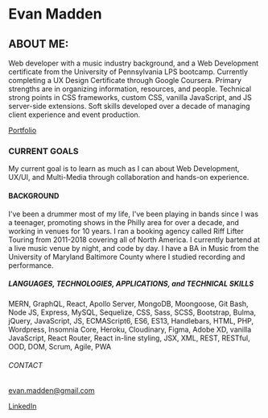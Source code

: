 # Evan Madden

## ABOUT ME:
Web developer with a music industry background, and a Web Development certificate from the University of Pennsylvania LPS bootcamp. Currently completing a UX Design Certificate through Google Coursera. Primary strengths are in organizing information, resources, and people. Technical strong points in CSS frameworks, custom CSS, vanilla JavaScript, and JS server-side extensions. Soft skills developed over a decade of managing client experience and event production.

[Portfolio](https://evmad.github.io/portfolio-one/)



### CURRENT GOALS

My current goal is to learn as much as I can about Web Development, UX/UI, and Multi-Media through collaboration and hands-on experience.

#### BACKGROUND

I've been a drummer most of my life, I've been playing in bands since I was a teenager, promoting shows in the Philly area for over a decade, and working in venues for 10 years. I ran a booking agency called Riff Lifter Touring from 2011-2018 covering all of North America. I currently bartend at a live music venue by night, and code by day. I have a BA in Music from the University of Maryland Baltimore County where I studied recording and performance.

##### LANGUAGES, TECHNOLOGIES, APPLICATIONS, and TECHNICAL SKILLS

MERN, GraphQL, React, Apollo Server, MongoDB, Moongoose, Git Bash, Node JS, Express, MySQL, Sequelize, CSS, Sass, SCSS, Bootstrap, Bulma, jQuery, JavaScript, JS, ECMAScript6, ES6, ES13, Handlebars, HTML, PHP, Wordpress, Insomnia Core, Heroku, Cloudinary, Figma, Adobe XD, vanilla JavaScript, React Router, React in-line styling, JSX, XML, REST, RESTful, OOD, DOM, Scrum, Agile, PWA

###### CONTACT

evan.madden@gmail.com

[LinkedIn](https://www.linkedin.com/in/evan-madden-923474211/)

